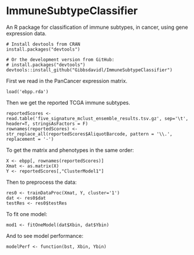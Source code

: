 # ImmuneSubtypeClassifier #
An R package for classification of immune subtypes, in cancer, using gene expression data.

```{r}
# Install devtools from CRAN
install.packages("devtools")

# Or the development version from GitHub:
# install.packages("devtools")
devtools::install_github("Gibbsdavidl/ImmuneSubtypeClassifier")
```

First we read in the PanCancer expression matrix.

```{r}
load('ebpp.rda')
```

Then we get the reported TCGA immune subtypes.

```{r}
reportedScores <- read.table('five_signature_mclust_ensemble_results.tsv.gz', sep='\t', header=T, stringsAsFactors = F)
rownames(reportedScores) <- str_replace_all(reportedScores$AliquotBarcode, pattern = '\\.', replacement = '-')
```

To get the matrix and phenotypes in the same order:

```{r}
X <- ebpp[, rownames(reportedScores)]
Xmat <- as.matrix(X)
Y <- reportedScores[,"ClusterModel1"]
```

Then to preprocess the data:

```{r}
res0 <- trainDataProc(Xmat, Y, cluster='1')
dat <- res0$dat
testRes <- res0$testRes
```

To fit one model:

```{r}
mod1 <- fitOneModel(dat$Xbin, dat$Ybin)
```

And to see model performance:

```{r}
modelPerf <- function(bst, Xbin, Ybin) 
```





